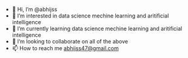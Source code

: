 - 👋 Hi, I’m @abhijss
- 👀 I’m interested in data science mechine learning and aritificial intelligence
- 🌱 I’m currently learning data science mechine learning and aritificial intelligence
- 💞️ I’m looking to collaborate on all of the above 
- 📫 How to reach me abhijss47@gmail.com

<!---
abhijss/abhijss is a ✨ special ✨ repository because its `README.md` (this file) appears on your GitHub profile.
You can click the Preview link to take a look at your changes.
--->
